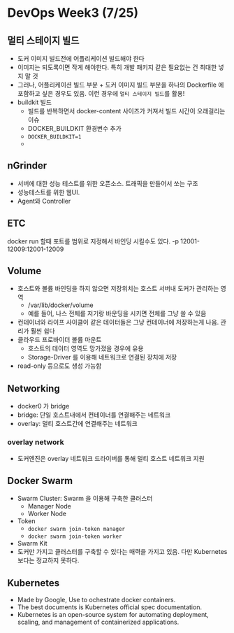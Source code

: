 # DevOps Week3 (7/25)
## 멀티 스테이지 빌드
* 도커 이미지 빌드전에 어플리케이션 빌드해야 한다
* 이미지는 되도록이면 작게 해야한다. 특히 개발 패키지 같은 필요없는 건 최대한 넣지 말 것
* 그러나, 어플리케이션 빌드 부분 + 도커 이미지 빌드 부분을 하나의 Dockerfile 에 포함하고 싶은 경우도 있음. 이런 경우에 `멀티 스테이지 빌드`를 활용!
* buildkit 빌드
	* 빌드를 반복하면서 docker-content 사이즈가 커져서 빌드 시간이 오래걸리는 이슈
	* DOCKER_BUILDKIT 환경변수 추가
	* `DOCKER_BUILDKIT=1`
	* 

## nGrinder
* 서버에 대한 성능 테스트를 위한 오픈소스. 트래픽을 만들어서 쏘는 구조
*  성능테스트를 위한 웹UI. 
*  Agent와 Controller


## ETC
docker run 할때 포트를 범위로 지정해서 바인딩 시킬수도 있다. -p 12001-12009:12001-12009

## Volume 
* 호스트와 볼륨 바인딩을 하지 않으면 저장위치는 호스트 서버내 도커가 관리하는 영역
	* /var/lib/docker/volume
	* 예를 들어, 나스 전체를 저기랑 바운딩을 시키면 전체를 그냥 쓸 수 있음
* 컨테이너와 라이프 사이클이 같은 데이터들은 그냥 컨테이너에 저장하는게 나음. 관리가 훨씬 쉽다
* 클라우드 프로바이더 볼륨 마운트
	* 호스트의 데이터 영역도 망가졌을 경우에 유용
	* Storage-Driver 를 이용해 네트워크로 연결된 장치에 저장 
* read-only  등으로도 생성 가능함


## Networking
* docker0 가 bridge
* bridge: 단일 호스트내에서 컨테이너를 연결해주는 네트워크
* overlay: 멀티 호스트간에 연결해주는 네트워크

### overlay network
* 도커엔진은 overlay 네트워크 드라이버를 통해 멀티 호스트 네트워크 지원
 
## Docker Swarm
 * Swarm Cluster: Swarm 을 이용해 구축한 클러스터
	 * Manager Node
	 * Worker Node
 * Token
	 * `docker swarm join-token manager`
	 * `docker swarm join-token worker`
 * Swarm Kit
 * 도커만 가지고 클러스터를 구축할 수 있다는 매력을 가지고 있음. 다만 Kubernetes 보다는 정교하지 못하다.

## Kubernetes
* Made by Google, Use to ochestrate docker containers.
* The best documents is Kubernetes official spec documentation.
* Kubernetes is an open-source system for automating deployment, scaling, and management of containerized applications.


<!--stackedit_data:
eyJoaXN0b3J5IjpbMTIyNDY2MTcyLC0xOTMxNjE1MTQ0LDgzMz
UxNzczMCw5NDgzNzA1ODQsNzY1ODI3NDM4LC0xNTc2MzA0MDA4
LDE2OTc4NjU5NzUsLTQ3NTM3NTI5Miw4MzE4NTYxMjIsLTMxMT
M2NzY4MiwtMTQ2NTgxNjU1MSwtMTEyNDYzMTQ3LDEwOTEyNDQx
MjAsNzg1MzA0Njk2LC05Njk4OTg0MDYsNjA0Njg1OTUyLC0xMT
E5OTQwOTE1LDEwMTQxMzI2NDcsNTYyNjE4MTQ3XX0=
-->